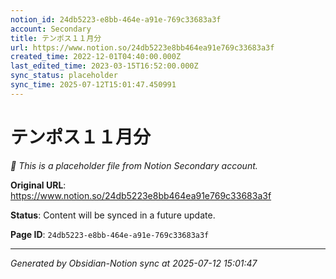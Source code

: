 ```yaml
---
notion_id: 24db5223-e8bb-464e-a91e-769c33683a3f
account: Secondary
title: テンポス１１月分
url: https://www.notion.so/24db5223e8bb464ea91e769c33683a3f
created_time: 2022-12-01T04:40:00.000Z
last_edited_time: 2023-03-15T16:52:00.000Z
sync_status: placeholder
sync_time: 2025-07-12T15:01:47.450991
---
```


# テンポス１１月分

*🔄 This is a placeholder file from Notion Secondary account.*

**Original URL**: https://www.notion.so/24db5223e8bb464ea91e769c33683a3f

**Status**: Content will be synced in a future update.

**Page ID**: `24db5223-e8bb-464e-a91e-769c33683a3f`

---

*Generated by Obsidian-Notion sync at 2025-07-12 15:01:47*
